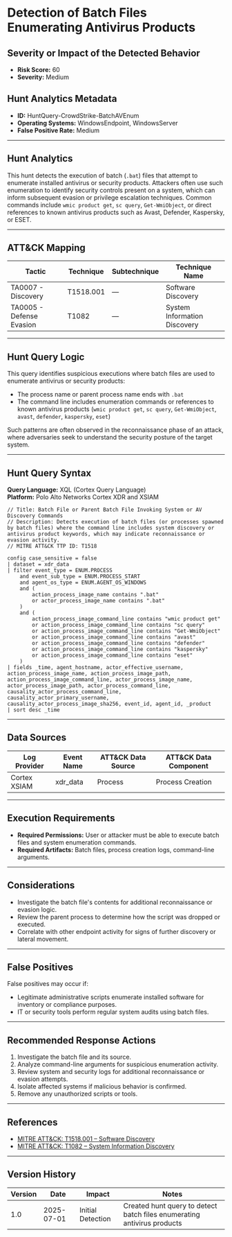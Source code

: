 # Detection of Batch Files Enumerating Antivirus Products

## Severity or Impact of the Detected Behavior
- **Risk Score:** 60
- **Severity:** Medium

## Hunt Analytics Metadata

- **ID:** HuntQuery-CrowdStrike-BatchAVEnum
- **Operating Systems:** WindowsEndpoint, WindowsServer
- **False Positive Rate:** Medium

---

## Hunt Analytics

This hunt detects the execution of batch (`.bat`) files that attempt to enumerate installed antivirus or security products. Attackers often use such enumeration to identify security controls present on a system, which can inform subsequent evasion or privilege escalation techniques. Common commands include `wmic product get`, `sc query`, `Get-WmiObject`, or direct references to known antivirus products such as Avast, Defender, Kaspersky, or ESET.

---

## ATT&CK Mapping

| Tactic                        | Technique   | Subtechnique | Technique Name                                         |
|------------------------------|-------------|--------------|--------------------------------------------------------|
| TA0007 - Discovery           | T1518.001   | —            | Software Discovery                                    |
| TA0005 - Defense Evasion     | T1082       | —            | System Information Discovery                          |

---

## Hunt Query Logic

This query identifies suspicious executions where batch files are used to enumerate antivirus or security products:

- The process name or parent process name ends with `.bat`
- The command line includes enumeration commands or references to known antivirus products (`wmic product get`, `sc query`, `Get-WmiObject`, `avast`, `defender`, `kaspersky`, `eset`)

Such patterns are often observed in the reconnaissance phase of an attack, where adversaries seek to understand the security posture of the target system.

---

## Hunt Query Syntax

**Query Language:** XQL (Cortex Query Language)  
**Platform:** Polo Alto Networks Cortex XDR and XSIAM

```xql
// Title: Batch File or Parent Batch File Invoking System or AV Discovery Commands
// Description: Detects execution of batch files (or processes spawned by batch files) where the command line includes system discovery or antivirus product keywords, which may indicate reconnaissance or evasion activity.
// MITRE ATT&CK TTP ID: T1518

config case_sensitive = false 
| dataset = xdr_data 
| filter event_type = ENUM.PROCESS 
    and event_sub_type = ENUM.PROCESS_START 
    and agent_os_type = ENUM.AGENT_OS_WINDOWS
    and (
        action_process_image_name contains ".bat"
        or actor_process_image_name contains ".bat"
    )
    and (
        action_process_image_command_line contains "wmic product get"
        or action_process_image_command_line contains "sc query"
        or action_process_image_command_line contains "Get-WmiObject"
        or action_process_image_command_line contains "avast"
        or action_process_image_command_line contains "defender"
        or action_process_image_command_line contains "kaspersky"
        or action_process_image_command_line contains "eset"
    )
| fields _time, agent_hostname, actor_effective_username, action_process_image_name, action_process_image_path, action_process_image_command_line, actor_process_image_name, actor_process_image_path, actor_process_command_line, causality_actor_process_command_line, causality_actor_primary_username, causality_actor_process_image_sha256, event_id, agent_id, _product
| sort desc _time 
```

---

## Data Sources

| Log Provider | Event Name       | ATT&CK Data Source  | ATT&CK Data Component  |
|--------------|------------------|---------------------|------------------------|
| Cortex XSIAM|    xdr_data       | Process             | Process Creation       |

---

## Execution Requirements

- **Required Permissions:** User or attacker must be able to execute batch files and system enumeration commands.
- **Required Artifacts:** Batch files, process creation logs, command-line arguments.

---

## Considerations

- Investigate the batch file's contents for additional reconnaissance or evasion logic.
- Review the parent process to determine how the script was dropped or executed.
- Correlate with other endpoint activity for signs of further discovery or lateral movement.

---

## False Positives

False positives may occur if:

- Legitimate administrative scripts enumerate installed software for inventory or compliance purposes.
- IT or security tools perform regular system audits using batch files.

---

## Recommended Response Actions

1. Investigate the batch file and its source.
2. Analyze command-line arguments for suspicious enumeration activity.
3. Review system and security logs for additional reconnaissance or evasion attempts.
4. Isolate affected systems if malicious behavior is confirmed.
5. Remove any unauthorized scripts or tools.

---

## References

- [MITRE ATT&CK: T1518.001 – Software Discovery](https://attack.mitre.org/techniques/T1518/001/)
- [MITRE ATT&CK: T1082 – System Information Discovery](https://attack.mitre.org/techniques/T1082/)

---

## Version History

| Version | Date       | Impact            | Notes                                                                                      |
|---------|------------|-------------------|--------------------------------------------------------------------------------------------|
| 1.0     | 2025-07-01 | Initial Detection | Created hunt query to detect batch files enumerating antivirus products                    |
